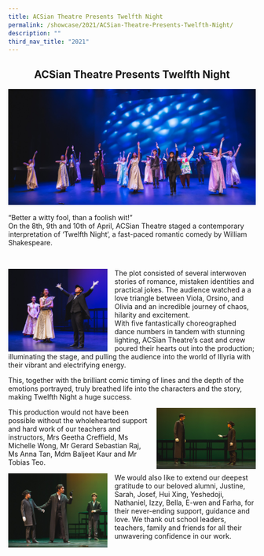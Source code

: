 ```yaml
---
title: ACSian Theatre Presents Twelfth Night
permalink: /showcase/2021/ACSian-Theatre-Presents-Twelfth-Night/
description: ""
third_nav_title: "2021"
---
```

## <center> ACSian Theatre Presents Twelfth Night </center>

![](/images/20210407_7187_MWP_WEBRES.jpeg)

“Better a witty fool, than a foolish wit!”   
On the 8th, 9th and 10th of April, ACSian Theatre staged a contemporary interpretation of ‘Twelfth Night‘, a fast-paced romantic comedy by William Shakespeare.

<br>

<img src="/images/20210407_7227_MWP_WEBRES.jpeg" style= "width: 40%; margin-right:15px;" align = "left"> The plot consisted of several interwoven stories of romance, mistaken identities and practical jokes. The audience watched a a love triangle between Viola, Orsino, and Olivia and an incredible journey of chaos, hilarity and excitement.
<br>
With five fantastically choreographed dance numbers in tandem with stunning lighting, ACSian Theatre’s cast and crew poured their hearts out into the production; illuminating the stage, and pulling the audience into the world of Illyria with their vibrant and electrifying energy. 


This, together with the brilliant comic timing of lines and the depth of the emotions portrayed, truly breathed life into the characters and the story, making Twelfth Night a huge success. 

<img src="/images/20210407_7707_MWP_WEBRES.jpeg" style= "width: 40%; margin-left:15px;" align = "right"> 

This production would not have been possible without the wholehearted support and hard work of our teachers and instructors, Mrs Geetha Creffield, Ms Michelle Wong, Mr Gerard Sebastian Raj, Ms Anna Tan, Mdm Baljeet Kaur and Mr Tobias Teo.

<img src="/images/20210407_7651_MWP_WEBRES.jpeg" style= "width: 40%; margin-right:15px;" align = "left">  

We would also like to extend our deepest gratitude to our beloved alumni, Justine, Sarah, Josef, Hui Xing, Yeshedoji, Nathaniel, Izzy, Bella, E-wen and Farha, for their never-ending support, guidance and love. We thank out school leaders, teachers, family and friends for all their unwavering confidence in our work. 








